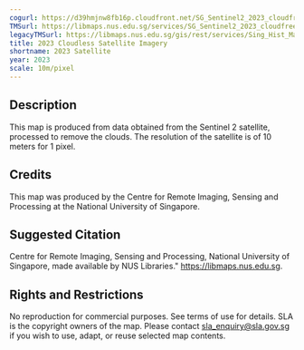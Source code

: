 ```yaml
---
cogurl: https://d39hmjnw8fb16p.cloudfront.net/SG_Sentinel2_2023_cloudfreemosaic_COG.tif
TMSurl: https://libmaps.nus.edu.sg/services/SG_Sentinel2_2023_cloudfreemosaic_COG/{z}/{y}/{x}
legacyTMSurl: https://libmaps.nus.edu.sg/gis/rest/services/Sing_Hist_Maps/SG_Sentinel2_2023_cloudfreemosaic_COG/MapServer/tile/{z}/{y}/{x}
title: 2023 Cloudless Satellite Imagery
shortname: 2023 Satellite
year: 2023
scale: 10m/pixel
---
```


## Description

This map is produced from data obtained from the Sentinel 2 satellite, processed to remove the clouds. The resolution of the satellite is of 10 meters for 1 pixel.

## Credits

This map was produced by the Centre for Remote Imaging, Sensing and Processing at the National University of Singapore.

## Suggested Citation

Centre for Remote Imaging, Sensing and Processing, National University of Singapore, made available by NUS Libraries." https://libmaps.nus.edu.sg.

## Rights and Restrictions

No reproduction for commercial purposes. See terms of use for details. SLA is the copyright owners of the map. Please contact sla_enquiry@sla.gov.sg if you wish to use, adapt, or reuse selected map contents.
